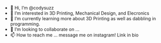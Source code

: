 - 👋 Hi, I’m @codysuzz
- 👀 I’m interested in 3D Printing, Mechanical Design, and Elecronics
- 🌱 I’m currently learning more about 3D Printing as well as dabbling in programming.
- 💞️ I’m looking to collaborate on ...
- 📫 How to reach me ... message me on instagram! Link in bio

<!---
codysuzz/codysuzz is a ✨ special ✨ repository because its `README.md` (this file) appears on your GitHub profile.
You can click the Preview link to take a look at your changes.
--->

